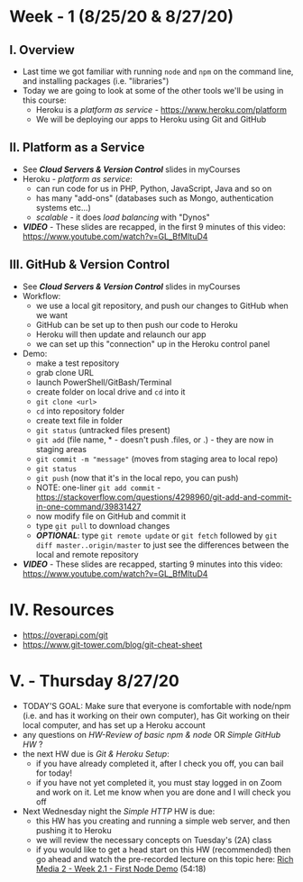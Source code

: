 # Week - 1 (8/25/20 & 8/27/20)

## I. Overview

- Last time we got familiar with running `node` and `npm` on the command line, and installing packages (i.e. "libraries")
- Today we are going to look at some of the other tools we'll be using in this course:
  - Heroku is a *platform as service* - https://www.heroku.com/platform
  - We will be deploying our apps to Heroku using Git and GitHub

## II. Platform as a Service

- See ***Cloud Servers & Version Control*** slides in myCourses
- Heroku - *platform as service*:
  - can run code for us in PHP, Python, JavaScript, Java and so on
  - has many "add-ons" (databases such as Mongo, authentication systems etc...)
  - *scalable* - it does *load balancing* with "Dynos"
- ***VIDEO*** - These slides are recapped, in the first 9 minutes of this video: https://www.youtube.com/watch?v=GL_BfMltuD4

## III. GitHub & Version Control

- See ***Cloud Servers & Version Control*** slides in myCourses
- Workflow:
  - we use a local git repository, and push our changes to GitHub when we want
  - GitHub can be set up to then push our code to Heroku
  - Heroku will then update and relaunch our app
  - we can set up this "connection" up in the Heroku control panel
- Demo:
  - make a test repository
  - grab clone URL
  - launch PowerShell/GitBash/Terminal
  - create folder on local drive and `cd` into it
  - `git clone <url>`
  - `cd` into repository folder
  - create text file in folder
  - `git status` (untracked files present)
  - `git add` (file name, * - doesn't push .files, or .) - they are now in staging areas
  - `git commit -m "message"` (moves from staging area to local repo)
  - `git status`
  - `git push` (now that it's in the local repo, you can push)
  - NOTE: one-liner `git add commit` - https://stackoverflow.com/questions/4298960/git-add-and-commit-in-one-command/39831427
  - now modify file on GitHub and commit it
  - type `git pull` to download changes
  - ***OPTIONAL***: type `git remote update` or `git fetch` followed by `git diff master..origin/master` to just see the differences between the local and remote repository
- ***VIDEO*** - These slides are recapped, starting 9 minutes into this video: https://www.youtube.com/watch?v=GL_BfMltuD4

# IV. Resources

- https://overapi.com/git
- https://www.git-tower.com/blog/git-cheat-sheet

# V. - Thursday 8/27/20
- TODAY'S GOAL: Make sure that everyone is comfortable with node/npm (i.e. and has it working on their own computer), has Git working on their local computer, and has set up a Heroku account
- any questions on *HW-Review of basic npm & node* OR *Simple GitHub HW* ?
- the next HW due is *Git & Heroku Setup*:
  - if you have already completed it, after I check you off, you can bail for today!
  - if you have not yet completed it, you must stay logged in on Zoom and work on it. Let me know when you are done and I will check you off
- Next Wednesday night the *Simple HTTP* HW is due:
  - this HW has you creating and running a simple web server, and then pushing it to Heroku
  - we will review the necessary concepts on Tuesday's (2A) class
  - if you would like to get a head start on this HW (recommended) then go ahead and watch the pre-recorded lecture on this topic here: [Rich Media 2 - Week 2.1 - First Node Demo](https://www.youtube.com/watch?v=xksZCkshgQM) (54:18)

